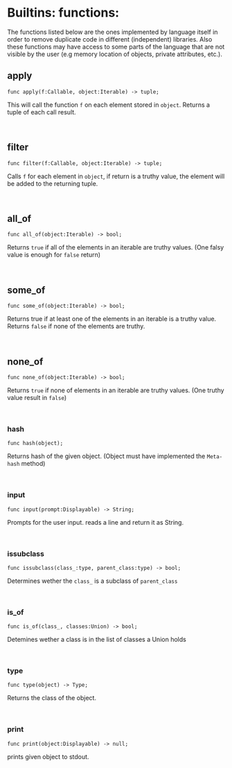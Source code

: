 # Builtins: functions:

The functions listed below are the ones implemented by language itself in order to remove duplicate code in different (independent) libraries. Also these functions may have access to some parts of the language that are not visible by the user (e.g memory location of objects, private attributes, etc.).



## apply

    func apply(f:Callable, object:Iterable) -> tuple;

This will call the function `f` on each element stored in `object`. Returns a tuple of each call result.

<br>

## filter

    func filter(f:Callable, object:Iterable) -> tuple;

Calls `f` for each element in `object`, if return is a truthy value, the element will be added to the returning tuple.

<br>

## all_of

    func all_of(object:Iterable) -> bool;

Returns `true` if all of the elements in an iterable are truthy values. (One falsy value is enough for `false` return)

<br>

## some_of

    func some_of(object:Iterable) -> bool;

Returns true if at least one of the elements in an iterable is a truthy value. Returns `false` if none of the elements are truthy.

<br>

## none_of

    func none_of(object:Iterable) -> bool;

Returns `true` if none of elements in an iterable are truthy values. (One truthy value result in `false`)

<br>

### hash

    func hash(object);

Returns hash of the given object. (Object must have implemented the `Meta-hash` method)

<br>

### input

    func input(prompt:Displayable) -> String;

Prompts for the user input. reads a line and return it as String.

<br>

### issubclass

    func issubclass(class_:type, parent_class:type) -> bool;

Determines wether the `class_` is a subclass of `parent_class`

<br>

### is_of

    func is_of(class_, classes:Union) -> bool;

Detemines wether a class is in the list of classes a Union holds

<br>

### type

    func type(object) -> Type;

Returns the class of the object.

<br>

### print

    func print(object:Displayable) -> null;

prints given object to stdout.
